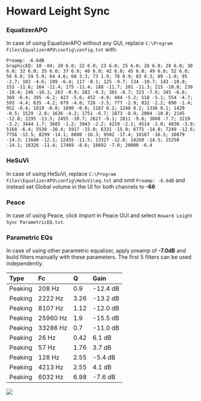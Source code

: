 # Howard Leight Sync

### EqualizerAPO
In case of using EqualizerAPO without any GUI, replace `C:\Program Files\EqualizerAPO\config\config.txt`
with:
```
Preamp: -6.6dB
GraphicEQ: 10 -84; 20 6.0; 22 6.0; 23 6.0; 25 6.0; 26 6.0; 28 6.0; 30 6.0; 32 6.0; 35 6.0; 37 6.0; 40 6.0; 42 6.0; 45 6.0; 49 6.0; 52 6.0; 56 6.0; 59 5.9; 64 4.6; 68 3.3; 73 1.9; 78 0.9; 83 0.3; 89 -1.0; 95 -2.7; 102 -4.6; 109 -6.4; 117 -8.1; 125 -9.7; 134 -10.7; 143 -10.8; 153 -11.6; 164 -11.4; 175 -11.4; 188 -11.7; 201 -11.3; 215 -10.8; 230 -10.4; 246 -10.1; 263 -9.9; 282 -9.3; 301 -8.7; 323 -7.6; 345 -6.6; 369 -6.4; 395 -6.2; 423 -5.6; 452 -4.9; 484 -5.2; 518 -5.1; 554 -4.7; 593 -4.4; 635 -4.2; 679 -4.0; 726 -3.5; 777 -2.9; 832 -2.2; 890 -1.4; 952 -0.4; 1019 -0.0; 1090 -0.0; 1167 0.2; 1248 0.2; 1336 0.1; 1429 -0.5; 1529 -2.0; 1636 -4.2; 1751 -6.7; 1873 -8.9; 2004 -10.8; 2145 -12.8; 2295 -13.5; 2455 -10.7; 2627 -9.1; 2811 -9.6; 3008 -7.7; 3219 -3.2; 3444 1.7; 3685 -1.2; 3943 -2.2; 4219 -2.1; 4514 -2.0; 4830 -3.9; 5168 -6.4; 5530 -10.4; 5917 -15.0; 6331 -15.9; 6775 -14.0; 7249 -12.6; 7756 -12.5; 8299 -14.1; 8880 -16.3; 9502 -17.4; 10167 -16.5; 10879 -14.3; 11640 -12.1; 12455 -11.5; 13327 -12.8; 14260 -14.5; 15258 -14.1; 16326 -11.4; 17469 -8.6; 18692 -7.0; 20000 -6.4
```

### HeSuVi
In case of using HeSuVi, replace `C:\Program Files\EqualizerAPO\config\HeSuVi\eq.txt` and omit `Preamp:
-6.6dB` and instead set Global volume in the UI for both channels to **-66**

### Peace
In case of using Peace, click *Import* in Peace GUI and select `Howard Leight Sync ParametricEQ.txt`.

### Parametric EQs
In case of using other parametric equalizer, apply preamp of **-7.0dB** and build filters manually with
these parameters. The first 5 filters can be used independently.

| Type    | Fc       |    Q | Gain     |
|:--------|:---------|:-----|:---------|
| Peaking | 208 Hz   | 0.9  | -12.4 dB |
| Peaking | 2222 Hz  | 3.26 | -13.2 dB |
| Peaking | 8107 Hz  | 1.12 | -12.0 dB |
| Peaking | 25960 Hz | 1.9  | -15.5 dB |
| Peaking | 33286 Hz | 0.7  | -11.0 dB |
| Peaking | 26 Hz    | 0.42 | 6.1 dB   |
| Peaking | 57 Hz    | 1.76 | 3.7 dB   |
| Peaking | 128 Hz   | 2.55 | -5.4 dB  |
| Peaking | 4213 Hz  | 2.55 | 4.1 dB   |
| Peaking | 6032 Hz  | 6.98 | -7.6 dB  |

![](https://raw.githubusercontent.com/jaakkopasanen/AutoEq/master/results/innerfidelity/sbaf-serious/Howard%20Leight%20Sync/Howard%20Leight%20Sync.png)